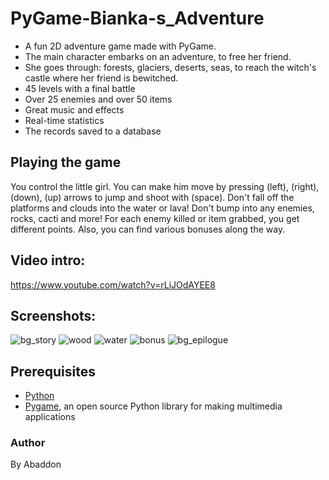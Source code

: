 # PyGame-Bianka-s_Adventure
- A fun 2D adventure game made with PyGame.
- The main character embarks on an adventure, to free her friend.
- She goes through: forests, glaciers, deserts, seas, to reach the witch's castle where her friend is bewitched.
- 45 levels with a final battle
- Over 25 enemies and over 50 items
- Great music and effects
- Real-time statistics
- The records saved to a database

## Playing the game
You control the little girl. You can make him move by pressing (left), (right), (down), (up) arrows to jump and shoot with (space).
Don't fall off the platforms and clouds into the water or lava!
Don't bump into any enemies, rocks, cacti and more!
For each enemy killed or item grabbed, you get different points.
Also, you can find various bonuses along the way.

## Video intro:
https://www.youtube.com/watch?v=rLiJOdAYEE8

## Screenshots:
![bg_story](https://user-images.githubusercontent.com/51271834/201547805-ab13546c-1f7a-4124-bb5b-020196f78bb4.png)
![wood](https://user-images.githubusercontent.com/51271834/202004357-74ec9e4c-05f0-4bd9-aef0-013502effa01.png)
![water](https://user-images.githubusercontent.com/51271834/202004376-54daf9c6-c53a-4f8e-ad26-2cd23c8b4f36.png)
![bonus](https://user-images.githubusercontent.com/51271834/202004386-64bc97f8-d0c2-4769-90ba-537de3d42193.png)
![bg_epilogue](https://user-images.githubusercontent.com/51271834/201547811-b83e1e2b-7e93-4d39-b944-753bc282b743.png)


## Prerequisites
- [Python](https://www.python.org)
- [Pygame](https://www.pygame.org/news), an open source Python library for making multimedia applications

### Author
By Abaddon
